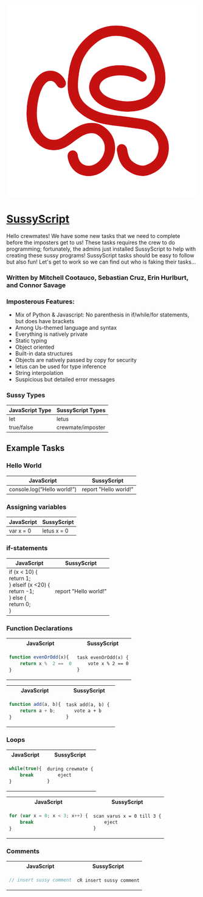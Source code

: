 ![SussyScript logo](./docs/SussyScriptLogo.png)

# [SussyScript](https://github.com/connorsavage/SussyScript)

Hello crewmates! We have some new tasks that we need to complete before the imposters get to us! These tasks requires the crew to do programming; fortunately, the admins just installed SussyScript to help with creating these sussy programs! SussyScript tasks should be easy to follow but also fun! Let's get to work so we can find out who is faking their tasks...

### Written by Mitchell Cootauco, Sebastian Cruz, Erin Hurlburt, and Connor Savage

### Imposterous Features:

- Mix of Python & Javascript: No parenthesis in if/while/for statements, but does have brackets
- Among Us-themed language and syntax
- Everything is natively private
- Static typing
- Object oriented
- Built-in data structures
- Objects are natively passed by copy for security
- letus can be used for type inference
- String interpolation
- Suspicious but detailed error messages

### Sussy Types

| JavaScript Type | SussyScript Types |
| --------------- | ----------------- |
| let             | letus             |
| true/false      | crewmate/imposter |

## Example Tasks

### Hello World

| JavaScript                  | SussyScript           |
| --------------------------- | --------------------- |
| console.log(“Hello world!”) | report "Hello world!" |

### Assigning variables

| JavaScript | SussyScript |
| ---------- | ----------- |
| var x = 0  | letus x = 0 |

### if-statements

| JavaScript                                                                                      | SussyScript           |
| ----------------------------------------------------------------------------------------------- | --------------------- |
| if (x < 10) {<br> return 1;<br>} elseif (x <20) {<br> return -1;<br>} else {<br> return 0;<br>} | report "Hello world!" |

### Function Declarations

<table>
<tr> <th>JavaScript</th><th>SussyScript</th><tr>
</tr>
<td>
    
```javascript
function evenOrOdd(x){
    return x %  2 ==  0
}
```
</td>
<td>
    
```
task evenOrOdd(x) {
    vote x % 2 == 0
}
```
</td>
</table>

<table>
<tr> <th>JavaScript</th><th>SussyScript</th><tr>
</tr>
<td>
    
```javascript
function add(a, b){
    return a + b;
}
```
</td>
<td>
    
```
task add(a, b) { 
   vote a + b
}
```
</td>
</table>

### Loops

<table>
<tr> <th>JavaScript</th><th>SussyScript</th><tr>
</tr>
<td>
    
```javascript
while(true){
    break
}
```
</td>
<td>
    
```
during crewmate {
    eject
}
```
</td>
</table>

<table>
<tr> <th>JavaScript</th><th>SussyScript</th><tr>
</tr>
<td>
    
```javascript
for (var x = 0; x < 3; x++) {
    break
}
```
</td>
<td>
    
```
scan varus x = 0 till 3 {
    eject
}
```
</td>
</table>

### Comments

<table>
<tr> <th>JavaScript</th><th>SussyScript</th><tr>
</tr>
<td> 
    
```javascript
// insert sussy comment
```
</td>
<td>
    
```
cR insert sussy comment
```
</td>
</table>
